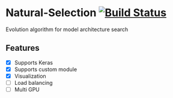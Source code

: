 # Natural-Selection [![Build Status](https://travis-ci.com/zli117/Natural-Selection.svg?token=j4y2W3bQxnm7LkxGR6Um&branch=master)](https://travis-ci.com/zli117/Natural-Selection)
Evolution algorithm for model architecture search


## Features

  - [X] Supports Keras
  - [X] Supports custom module
  - [X] Visualization
  - [ ] Load balancing
  - [ ] Multi GPU
